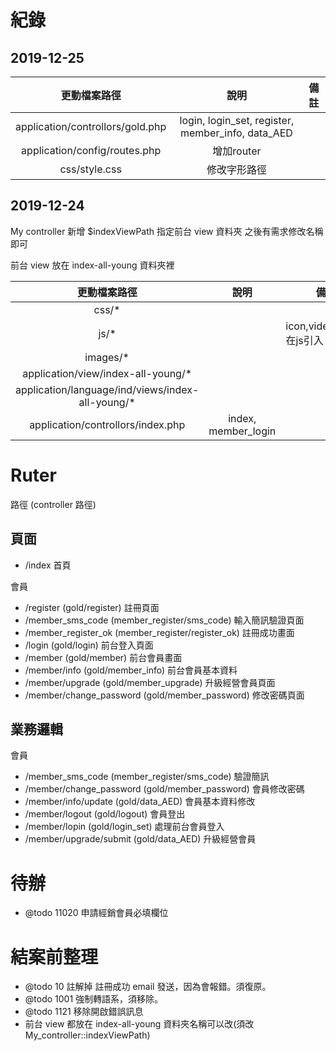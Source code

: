 # 紀錄

## 2019-12-25

|           更動檔案路徑           |                       說明                        |  備註  |
| :------------------------------: | :-----------------------------------------------: | :----: |
| application/controllors/gold.php | login, login_set, register, member_info, data_AED | &nbsp; |
|  application/config/routes.php   |                    增加router                     | &nbsp; |
|          css/style.css           |                   修改字形路徑                    | &nbsp; |

## 2019-12-24

My controller 新增 $indexViewPath 指定前台 view 資料夾
之後有需求修改名稱即可

前台 view 放在 index-all-young 資料夾裡


|                   更動檔案路徑                    |        說明         |                備註                |
| :-----------------------------------------------: | :-----------------: | :--------------------------------: |
|                       css/*                       |       &nbsp;        |               &nbsp;               |
|                       js/*                        |       &nbsp;        | icon,video,sound 在js引入 路徑要改 |
|                     images/*                      |       &nbsp;        |               &nbsp;               |
|        application/view/index-all-young/*         |       &nbsp;        |               &nbsp;               |
| application/language/ind/views/index-all-young/\* |       &nbsp;        |               &nbsp;               |
|         application/controllors/index.php         | index, member_login |               &nbsp;               |

# Ruter

路徑 (controller 路徑)

## 頁面

- /index 首頁

會員

- /register (gold/register) 註冊頁面
- /member_sms_code (member_register/sms_code) 輸入簡訊驗證頁面
- /member_register_ok (member_register/register_ok) 註冊成功畫面
- /login (gold/login) 前台登入頁面
- /member (gold/member) 前台會員畫面
- /member/info (gold/member_info) 前台會員基本資料
- /member/upgrade (gold/member_upgrade) 升級經營會員頁面
- /member/change_password (gold/member_password) 修改密碼頁面

## 業務邏輯

會員

- /member_sms_code (member_register/sms_code) 驗證簡訊
- /member/change_password (gold/member_password) 會員修改密碼
- /member/info/update (gold/data_AED) 會員基本資料修改
- /member/logout (gold/logout) 會員登出
- /member/lopin (gold/login_set) 處理前台會員登入
- /member/upgrade/submit (gold/data_AED) 升級經營會員

# 待辦

- @todo 11020 申請經銷會員必填欄位

# 結案前整理

- @todo 10 註解掉 註冊成功 email 發送，因為會報錯。須復原。
- @todo 1001 強制轉語系，須移除。
- @todo 1121 移除開啟錯誤訊息
- 前台 view 都放在 index-all-young 資料夾名稱可以改(須改My_controller::indexViewPath)

